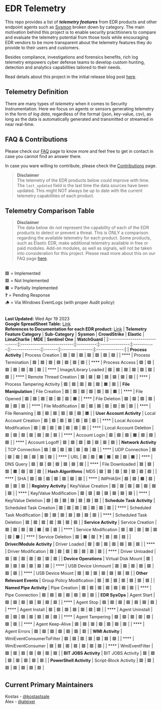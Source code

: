 # EDR Telemetry

This repo provides a list of _**telemetry features**_ from EDR products and other endpoint agents such as [Sysmon](https://learn.microsoft.com/en-us/sysinternals/downloads/sysmon) broken down by category. The main motivation behind this project is to enable security practitioners to compare and evaluate the telemetry potential from those tools while encouraging EDR vendors to be more transparent about the telemetry features they do provide to their users and customers.

Besides compliance, investigations and forensics benefits, rich log telemetry empowers cyber defense teams to develop custom hunting, detection and analytics capabilities tailored to their needs.

Read details about this project in the initial release blog post [here](https://kostas-ts.medium.com/edr-telemetry-project-a-comprehensive-comparison-d5ed1745384b). 

## Telemetry Definition
There are many types of *telemetry* when it comes to Security Instrumentation. Here we focus on agents or sensors generating telemetry in the form of *log data*, regardless of the format (json, key-value, csv), as long as the data is automatically generated and transmitted or streamed in near real-time.

## FAQ & Contributions

Please check our [FAQ](https://github.com/tsale/EDR-Telemetry/wiki/FAQ) page to know more and feel free to get in contact in case you cannot find an answer there.

In case you ware willing to contribute, please check the [Contributions](https://github.com/tsale/EDR-Telemetry/wiki#contribution-guidelines) page.

>**Disclaimer**\
The telemetry of the EDR products below could improve with time. The `last_updated` field is the last time the data sources have been updated. This might NOT always be up to date with the current telemetry capabilities of each product.
>

Telemetry Comparison Table
-----------------------------------

>**Disclaimer**\
The data below do not represent the capability of each of the EDR products to detect or prevent a threat. This is ONLY a comparison regarding the available telemetry for each product. Some products, such as Elastic EDR, make additional telemetry available in free or paid modules. Add-on modules, as well as signals, will not be taken into consideration for this project. Please read more about this on our FAQ page [here](https://github.com/tsale/EDR-Telemetry/wiki/FAQ#7-what-is-the-scope-of-the-telemetry-comparison-table-for-edr-products).
>
\
🟩 = Implemented\
🟥 = Not Implemented\
🟧 = Partially Implemented\
❓ = Pending Response\
🪵 = Via Windows EventLogs (with proper Audit policy)\
<br>

**Last Updated:** Wed Apr 19 2023\
**Google SpreadSheet Table:** [Link](https://docs.google.com/spreadsheets/d/1ZMFrD6F6tvPtf_8McC-kWrNBBec_6Si3NW6AoWf3Kbg/edit?usp=sharing) \
**References to Documentation for each EDR product:** [Link](https://github.com/tsale/EDR-Telemetry/wiki#product-documentation-references)
| **Telemetry Feature Category** | **Sub-Category**            | **Sysmon** | **CrowdStrike** | **Elastic** | **LimaCharlie** | **MDE** | **Sentinel One** | **WatchGuard** |
|:------------------------------:|:---------------------------:|:----------:|:---------------:|:-----------:|:---------------:|:-------:|:----------------:|:--------------:|
| **Process Activity**           | Process Creation            | 🟩         | 🟩              | 🟩          | 🟩              | 🟩      | 🟩               | 🟩             |
| ****                           | Process Termination         | 🟩         | 🟩              | 🟩          | 🟩              | 🟩      | 🟥               | 🟥             |
| ****                           | Process Access              | 🟩         | 🟩              | 🟥          | 🟩              | 🟩      | 🟩               | 🟥             |
| ****                           | Image/Library Loaded        | 🟩         | 🟩              | 🟩          | 🟩              | 🟩      | 🟩               | 🟩             |
| ****                           | Remote Thread Creation      | 🟩         | 🟩              | 🟩          | 🟩              | 🟩      | 🟩               | 🟩             |
| ****                           | Process Tampering Activity  | 🟩         | 🟩              | 🟥          | 🟩              | 🟩      | 🟧               | 🟥             |
| **File Manipulation**          | File Creation               | 🟩         | 🟩              | 🟩          | 🟩              | 🟩      | 🟩               | 🟧             |
| ****                           | File Opened                 | 🟥         | 🟩              | 🟩          | 🟥              | 🟥      | 🟥               | 🟧             |
| ****                           | File Deletion               | 🟩         | 🟩              | 🟩          | 🟩              | 🟩      | 🟩               | 🟥             |
| ****                           | File Modification           | 🟥         | 🟩              | 🟩          | 🟩              | 🟩      | 🟩               | 🟥             |
| ****                           | File Renaming               | 🟥         | 🟩              | 🟩          | 🟥              | 🟥      | 🟩               | 🟧             |
| **User Account Activity**      | Local Account Creation      | 🟥         | 🟩              | 🟥          | 🟥              | 🟩      | 🟥               | 🟥             |
| ****                           | Local Account Modification  | 🟥         | 🟥              | 🟥          | 🟥              | 🟩      | 🟥               | 🟥             |
| ****                           | Local Account Deletion      | 🟥         | 🟩              | 🟥          | 🟥              | 🟩      | 🟥               | 🟥             |
| ****                           | Account Login               | 🟥         | 🟩              | 🟩          | 🟧              | 🟩      | 🟩               | 🟩             |
| ****                           | Account Logoff              | 🟥         | 🟩              | 🟩          | 🟥              | 🟥      | 🟥               | 🟩             |
| **Network Activity**           | TCP Connection              | 🟩         | 🟩              | 🟩          | 🟩              | 🟩      | 🟩               | 🟩             |
| ****                           | UDP Connection              | 🟩         | 🟩              | 🟩          | 🟩              | 🟩      | 🟥               | 🟩             |
| ****                           | URL                         | 🟥         | 🟩              | 🟧          | 🟧              | 🟩      | 🟩               | 🟧             |
| ****                           | DNS Query                   | 🟩         | 🟥              | 🟩          | 🟩              | 🟩      | 🟩               | 🟩             |
| ****                           | File Downloaded             | 🟥         | 🟩              | 🟥          | 🟧              | 🟩      | 🟥               | 🟩             |
| **Hash Algorithms**            | MD5                         | 🟩         | 🟥              | 🟩          | 🟩              | 🟩      | 🟩               | 🟩             |
| ****                           | SHA                         | 🟩         | 🟩              | 🟩          | 🟩              | 🟩      | 🟩               | 🟥             |
| ****                           | IMPHASH                     | 🟩         | 🟩              | 🟧          | 🟥              | 🟥      | 🟥               | 🟥             |
| **Registry Activity**          | Key/Value Creation          | 🟩         | 🟥              | 🟩          | 🟩              | 🟩      | 🟩               | 🟩             |
| ****                           | Key/Value Modification      | 🟩         | 🟩              | 🟩          | 🟩              | 🟩      | 🟩               | 🟩             |
| ****                           | Key/Value Deletion          | 🟩         | 🟩              | 🟩          | 🟩              | 🟩      | 🟩               | 🟩             |
| **Schedule Task Activity**     | Scheduled Task Creation     | 🟥         | 🟩              | 🟥          | 🟥              | 🟩      | 🟩               | 🟥             |
| ****                           | Scheduled Task Modification | 🟥         | 🟩              | 🟥          | 🟥              | 🟩      | 🟩               | 🟥             |
| ****                           | Scheduled Task Deletion     | 🟥         | 🟩              | 🟥          | 🟥              | 🟩      | 🟩               | 🟥             |
| **Service Activity**           | Service Creation            | 🟥         | 🟩              | 🟥          | 🟩              | 🟧      | 🟥               | 🟥             |
| ****                           | Service Modification        | 🟥         | 🟩              | 🟥          | 🟩              | 🟥      | 🟥               | 🟧             |
| ****                           | Service Deletion            | 🟥         | 🟧              | 🟥          | ❓               | 🟥      | 🟥               | 🟥             |
| **Driver/Module Activity**     | Driver Loaded               | 🟩         | 🟥              | 🟩          | 🟥              | 🟩      | 🟩               | 🟥             |
| ****                           | Driver Modification         | 🟥         | 🟩              | 🟥          | 🟩              | 🟥      | 🟥               | 🟥             |
| ****                           | Driver Unloaded             | 🟥         | 🟥              | 🟥          | 🟥              | 🟥      | 🟥               | 🟥             |
| **Device Operations**          | Virtual Disk Mount          | 🟥         | 🟥              | 🟥          | 🟩              | 🟥       | 🟥               | 🟩             |
| ****                           | USB Device Unmount          | 🟥         | 🟩              | 🟥          | 🟥              | 🟩      | 🟥               | 🟩             |
| ****                           | USB Device Mount            | 🟥         | 🟩              | 🟥          | 🟥              | 🟩      | 🟥               | 🟩             |
| **Other Relevant Events**      | Group Policy Modification   | 🟥         | 🟥              | 🟥          | 🟥              | 🟩      | 🟥               | 🟥             |
| **Named Pipe Activity**        | Pipe Creation               | 🟩         | 🟩              | 🟥          | 🟩              | 🟩      | 🟩               | 🟥             |
| ****                           | Pipe Connection             | 🟩         | 🟩              | 🟥          | 🟩              | 🟩      | 🟩               | 🟥             |
| **EDR SysOps**                 | Agent Start                 | 🟩         | 🟩              | 🟥          | 🟩              | 🟥      | 🟩               | 🟥             |
| ****                           | Agent Stop                  | 🟩         | 🟩              | 🟩          | 🟩              | 🟥      | 🟩               | 🟥             |
| ****                           | Agent Install               | 🟥         | 🟥              | 🟥          | 🟩              | 🟥      | 🟩               | 🟩             |
| ****                           | Agent Uninstall             | 🟥         | 🟩              | 🟩          | 🟥              | 🟥      | 🟩               | 🟩             |
| ****                           | Agent Tampering             | 🟩         | 🟩              | 🟥          | 🟥              | 🟩      | 🟩               | 🟥             |
| ****                           | Agent Keep-Alive            | 🟥          | 🟩              | 🟥          | 🟩              | 🟥      | 🟩               | 🟥             |
| ****                           | Agent Errors                | 🟩         | 🟩              | 🟩          | 🟩              | 🟩      | 🟩               | 🟥             |
| **WMI Activity**               | WmiEventConsumerToFilter    | 🟩         | 🟩              | 🟥          | 🟥              | 🟩      | 🟥               | 🟩             |
| ****                           | WmiEventConsumer            | 🟩         | 🟥              | 🟥          | 🟥              | 🟩      | 🟥               | 🟩             |
| ****                           | WmiEventFilter              | 🟩         | 🟥              | 🟥          | 🟥              | 🟩      | 🟥               | 🟩             |
| **BIT JOBS Activity**          | BIT JOBS Activity           | 🟥         | 🟩              | 🟥          | 🟥              | 🟥      | 🟥               | 🟥             |
| **PowerShell Activity**        | Script-Block Activity       | 🟥         | 🟩              | 🟥          | 🟥              | 🟩      | 🟩               | 🟥             |



## Current Primary Maintainers
Kostas - [@kostastsale](https://twitter.com/Kostastsale)\
Alex - [@ateixei](https://twitter.com/ateixei)
